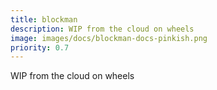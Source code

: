 ```yaml
---
title: blockman
description: WIP from the cloud on wheels
image: images/docs/blockman-docs-pinkish.png
priority: 0.7
---
```



WIP from the cloud on wheels